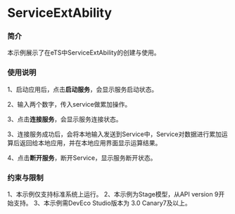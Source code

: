 #  ServiceExtAbility

### 简介

本示例展示了在eTS中ServiceExtAbility的创建与使用。

### 使用说明
1、启动应用后，点击**启动服务**，会显示服务启动状态。

2、输入两个数字，传入service做累加操作。

3、点击**连接服务**，会显示服务连接状态。

3、连接服务成功后，会将本地输入发送到Service中，Service对数据进行累加运算后返回给本地应用，并在本地应用界面显示运算结果。

4、点击**断开服务**，断开Service，显示服务断开状态。

### 约束与限制

1、本示例仅支持标准系统上运行。
2、本示例为Stage模型，从API version 9开始支持。
3、本示例需DevEco Studio版本为 3.0 Canary7及以上。
